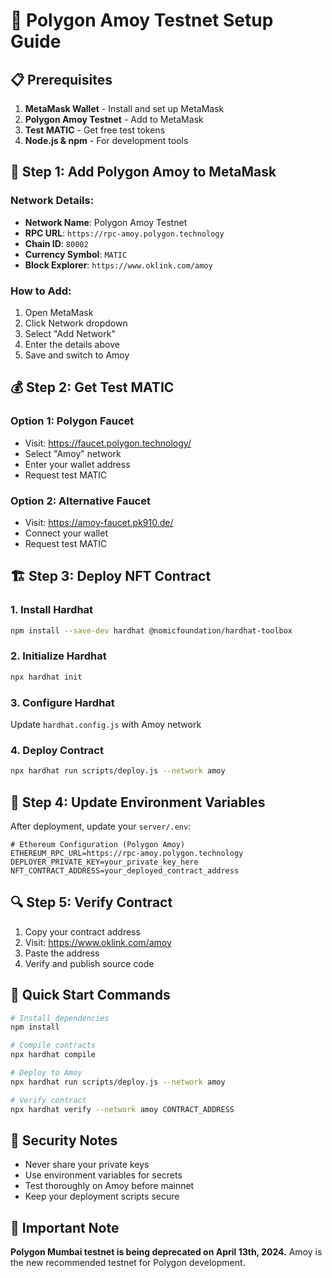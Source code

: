 # 🚀 Polygon Amoy Testnet Setup Guide

## 📋 Prerequisites

1. **MetaMask Wallet** - Install and set up MetaMask
2. **Polygon Amoy Testnet** - Add to MetaMask
3. **Test MATIC** - Get free test tokens
4. **Node.js & npm** - For development tools

## 🔧 Step 1: Add Polygon Amoy to MetaMask

### Network Details:
- **Network Name**: Polygon Amoy Testnet
- **RPC URL**: `https://rpc-amoy.polygon.technology`
- **Chain ID**: `80002`
- **Currency Symbol**: `MATIC`
- **Block Explorer**: `https://www.oklink.com/amoy`

### How to Add:
1. Open MetaMask
2. Click Network dropdown
3. Select "Add Network"
4. Enter the details above
5. Save and switch to Amoy

## 💰 Step 2: Get Test MATIC

### Option 1: Polygon Faucet
- Visit: https://faucet.polygon.technology/
- Select "Amoy" network
- Enter your wallet address
- Request test MATIC

### Option 2: Alternative Faucet
- Visit: https://amoy-faucet.pk910.de/
- Connect your wallet
- Request test MATIC

## 🏗️ Step 3: Deploy NFT Contract

### 1. Install Hardhat
```bash
npm install --save-dev hardhat @nomicfoundation/hardhat-toolbox
```

### 2. Initialize Hardhat
```bash
npx hardhat init
```

### 3. Configure Hardhat
Update `hardhat.config.js` with Amoy network

### 4. Deploy Contract
```bash
npx hardhat run scripts/deploy.js --network amoy
```

## 📝 Step 4: Update Environment Variables

After deployment, update your `server/.env`:

```env
# Ethereum Configuration (Polygon Amoy)
ETHEREUM_RPC_URL=https://rpc-amoy.polygon.technology
DEPLOYER_PRIVATE_KEY=your_private_key_here
NFT_CONTRACT_ADDRESS=your_deployed_contract_address
```

## 🔍 Step 5: Verify Contract

1. Copy your contract address
2. Visit: https://www.oklink.com/amoy
3. Paste the address
4. Verify and publish source code

## 🎯 Quick Start Commands

```bash
# Install dependencies
npm install

# Compile contracts
npx hardhat compile

# Deploy to Amoy
npx hardhat run scripts/deploy.js --network amoy

# Verify contract
npx hardhat verify --network amoy CONTRACT_ADDRESS
```

## 🔐 Security Notes

- Never share your private keys
- Use environment variables for secrets
- Test thoroughly on Amoy before mainnet
- Keep your deployment scripts secure

## 📢 Important Note

**Polygon Mumbai testnet is being deprecated on April 13th, 2024.**
Amoy is the new recommended testnet for Polygon development.
